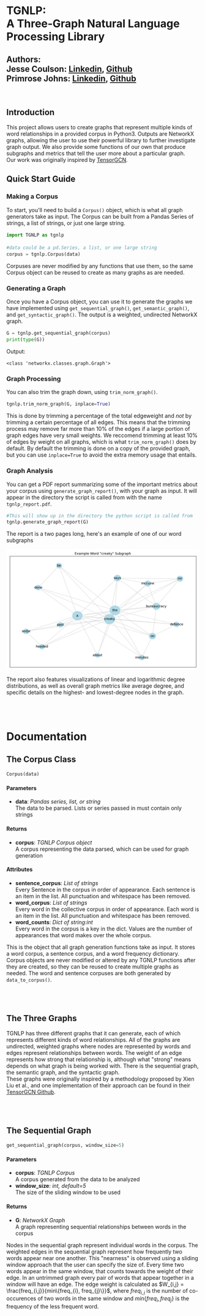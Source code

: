 <h1>TGNLP:<br>A Three-Graph Natural Language Processing Library</h1>

<h2>Authors:<br>
Jesse Coulson: <a href="https://www.linkedin.com/in/jessecoulson/">Linkedin</a>, <a href="https://github.com/jccoulson">Github</a><br>
Primrose Johns: <a href="https://www.linkedin.com/in/primrose-johns-4b957b15a/">Linkedin</a>, <a href="https://github.com/Primrose-Johns">Github</a></h2><br>

<!-- START OF INTRODUCTION -->
<h2>Introduction</h2>
This project allows users to create graphs that represent multiple kinds of word relationships in a provided corpus in Python3. Outputs are NetworkX graphs, allowing the user to use their powerful library to further investigate graph output. We also provide some functions of our own that produce subgraphs and metrics that tell the user more about a particular graph.<br>
Our work was originally inspired by <a href="https://github.com/THUMLP/TensorGCN">TensorGCN</a>.

<!-- START OF QUICK-START GUIDE -->
<h2>Quick Start Guide</h2>
<h3>Making a Corpus</h3>

To start, you'll need to build a `Corpus()` object, which is what all graph generators take as input. The Corpus can be built from a Pandas Series of strings, a list of strings, or just one large string.

```python
import TGNLP as tgnlp

#data could be a pd.Series, a list, or one large string
corpus = tgnlp.Corpus(data)
```
Corpuses are never modified by any functions that use them, so the same Corpus object can be reused to create as many graphs as are needed.

<h3>Generating a Graph</h3>

Once you have a Corpus object, you can use it to generate the graphs we have implemented using `get_sequential_graph()`, `get_semantic_graph()`, and `get_syntactic_graph()`. The output is a weighted, undirected NetworkX graph.

```python
G = tgnlp.get_sequential_graph(corpus)
print(type(G))
```
Output:
```text
<class 'networkx.classes.graph.Graph'>
```
<h3>Graph Processing</h3>

You can also trim the graph down, using `trim_norm_graph()`.<br>
```python
tgnlp.trim_norm_graph(G, inplace=True)
```
This is done by trimming a percentage of the total edgeweight and <i>not</i> by trimming a certain percentage of all edges. This means that the trimming process may remove far more than 10% of the edges if a large portion of graph edges have very small weights. We reccomend trimming at least 10% of edges by weight on all graphs, which is what `trim_norm_graph()` does by default. By default the trimming is done on a copy of the provided graph, but you can use `inplace=True` to avoid the extra memory usage that entails.

<h3>Graph Analysis</h3>

You can get a PDF report summarizing some of the important metrics about your corpus using `generate_graph_report()`, with your graph as input. It will appear in the directory the script is called from with the name `tgnlp_report.pdf`.
```python
#This will show up in the directory the python script is called from 
tgnlp.generate_graph_report(G)
```
The report is a two pages long, here's an example of one of our word subgraphs<br>
<p align="center">
<img src="Example_Report.png" style="width: 55vw">
</p>
The report also features visualizations of linear and logarithmic degree distributions, as well as overall graph metrics like average degree, and specific details on the highest- and lowest-degree nodes in the graph.<br><br><br><br>

<!-- START OF DOCUMENTATION -->

<h1>Documentation</h1>

<!-- CORPUS CLASS -->
<h2>The Corpus Class</h2>

```python
Corpus(data)
```

<h4>Parameters</h4>

- **data**: *Pandas series, list, or string*<br>
The data to be parsed. Lists or series passed in must contain only strings

<h4>Returns</h4>

- **corpus**: *TGNLP Corpus object*<br>
A corpus representing the data parsed, which can be used for graph generation<br>

<h4>Attributes</h4>

- **sentence_corpus**: *List of strings*<br>
Every Sentence in the corpus in order of appearance. Each sentence is an item in the list. All punctuation and whitespace has been removed.
- **word_corpus**: *List of strings*<br>
Every word in the collective corpus in order of appearance. Each word is an item in the list. All punctuation and whitespace has been removed.
- **word_counts**: *Dict of string:int*<br>
Every word in the corpus is a key in the dict. Values are the number of appearances that word makes over the whole corpus.

This is the object that all graph generation functions take as input. It stores a word corpus, a sentence corpus, and a word frequency dictionary. Corpus objects are never modified or altered by any TGNLP functions after they are created, so they can be reused to create multiple graphs as needed. The word and sentence corpuses are both generated by `data_to_corpus()`.<br><br><br><br>

<h2>The Three Graphs</h2>
TGNLP has three different graphs that it can generate, each of which represents different kinds of word relationships. All of the graphs are undirected, weighted graphs where nodes are represented by words and edges represent relationships between words. The weight of an edge represents how strong that relationship is, although what "strong" means depends on what graph is being worked with. There is the sequential graph, the semantic graph, and the syntactic graph.<br>These graphs were originally inspired by a methodology proposed by Xien Liu et al., and one implementation of their approach can be found in their <a href="https://github.com/THUMLP/TensorGCN">TensorGCN Github</a>.<br><br><br><br>

<!-- SEQUENTIAL GRAPH -->

<h2>The Sequential Graph</h2>

```python
get_sequential_graph(corpus, window_size=5)
```
<h4>Parameters</h4>

- **corpus**: *TGNLP Corpus*<br>
A corpus generated from the data to be analyzed
- **window_size**: *int, default=5*<br>
The size of the sliding window to be used
<h4>Returns</h4>

- **G**: *NetworkX Graph*<br>
A graph representing sequential relationships between words in the corpus

Nodes in the sequential graph represent individual words in the corpus. The weighted edges in the sequential graph represent how frequently two words appear near one another. This "nearness" is observed using a sliding window approach that the user can specify the size of. Every time two words appear in the same window, that counts towards the weight of their edge. In an untrimmed graph every pair of words that appear together in a window will have an edge. The edge weight is calculated as $W_{i,j} = \frac{freq_{i,j}}{min\{freq_{i}, freq_{j}\}}$, where $freq_{i,j}$ is the number of co-occurences of two words in the same window and $min\{freq_{i}, freq_{j}\}$ is the frequency of the less frequent word.